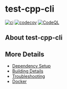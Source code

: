 # test-cpp-cli

[![ci](https://github.com/gobeila/test-cpp-cli/actions/workflows/ci.yml/badge.svg)](https://github.com/gobeila/test-cpp-cli/actions/workflows/ci.yml)
[![codecov](https://codecov.io/gh/gobeila/test-cpp-cli/branch/main/graph/badge.svg)](https://codecov.io/gh/gobeila/test-cpp-cli)
[![CodeQL](https://github.com/gobeila/test-cpp-cli/actions/workflows/codeql-analysis.yml/badge.svg)](https://github.com/gobeila/test-cpp-cli/actions/workflows/codeql-analysis.yml)

## About test-cpp-cli



## More Details

 * [Dependency Setup](README_dependencies.md)
 * [Building Details](README_building.md)
 * [Troubleshooting](README_troubleshooting.md)
 * [Docker](README_docker.md)
